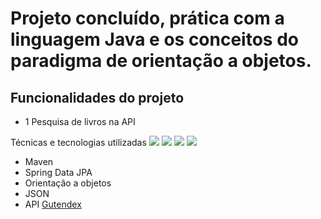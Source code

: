 # Projeto concluído, prática com a linguagem Java e os conceitos do paradigma de orientação a objetos. </h2>

## Funcionalidades do projeto 

- 1 Pesquisa de livros na API

 Técnicas e tecnologias utilizadas
![](https://img.shields.io/badge/Java-ED8B00?style=for-the-badge&logo=openjdk&logoColor=white) ![](https://img.shields.io/badge/Intellij%20Idea-000?logo=intellij-idea&style=for-the-badge) ![](https://img.shields.io/badge/SpringBoot-6DB33F?style=flat-square&logo=Spring&logoColor=white) ![](https://img.shields.io/badge/postgresql-4169e1?style=for-the-badge&logo=postgresql&logoColor=white)
- Maven
- Spring Data JPA
- Orientação a objetos
- JSON
- API [Gutendex](https://gutendex.com/)
